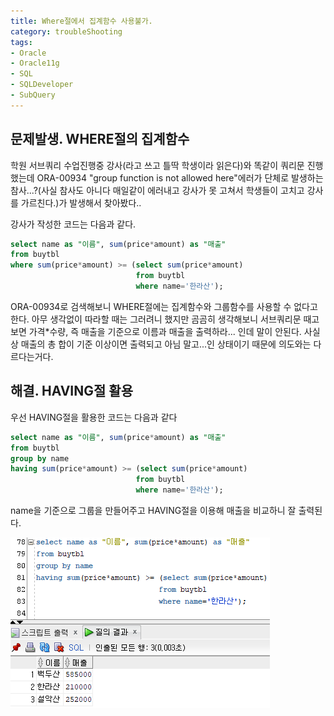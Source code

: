 ```yaml
---
title: Where절에서 집계함수 사용불가.
category: troubleShooting
tags:
- Oracle
- Oracle11g
- SQL
- SQLDeveloper
- SubQuery
---
```


## 문제발생. WHERE절의 집계함수

학원 서브쿼리 수업진행중 강사(라고 쓰고 틀딱 학생이라 읽은다)와 똑같이 쿼리문 진행했는데 ORA-00934 "group function is not allowed here"에러가 단체로 발생하는 참사...?(사실 참사도 아니다 매일같이 에러내고 강사가 못 고쳐서 학생들이 고치고 강사를 가르친다.)가 발생해서 찾아봤다..

강사가 작성한 코드는 다음과 같다.

~~~sql
select name as "이름", sum(price*amount) as "매출"
from buytbl
where sum(price*amount) >= (select sum(price*amount) 
                            from buytbl 
                            where name='한라산');
~~~

ORA-00934로 검색해보니 WHERE절에는 집계함수와 그룹함수를 사용할 수 없다고 한다. 아무 생각없이 따라할 때는 그러려니 했지만 곰곰히 생각해보니 서브쿼리문 때고 보면 가격*수량, 즉 매출을 기준으로 이름과 매출을 출력하라... 인데 말이 안된다. 사실상 매출의 총 합이 기준 이상이면 출력되고 아님 말고...인 상태이기 때문에 의도와는 다르다는거다.



## 해결. HAVING절 활용

우선 HAVING절을 활용한 코드는 다음과 같다

~~~sql
select name as "이름", sum(price*amount) as "매출"
from buytbl
group by name
having sum(price*amount) >= (select sum(price*amount) 
                            from buytbl 
                            where name='한라산');
~~~

name을 기준으로 그룹을 만들어주고 HAVING절을 이용해 매출을 비교하니 잘 출력된다.

![sqlresult](/assets/images/5/sql.PNG)
